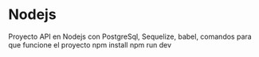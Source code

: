 # Nodejs
Proyecto API en Nodejs con PostgreSql, Sequelize, babel,
comandos para que funcione el proyecto
npm install
npm run dev
